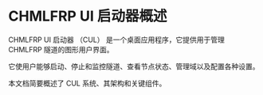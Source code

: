 # CHMLFRP UI 启动器概述

CHMLFRP UI 启动器 （CUL） 是一个桌面应用程序，它提供用于管理 CHMLFRP 隧道的图形用户界面。

它使用户能够启动、停止和监控隧道、查看节点状态、管理域以及配置各种设置。

本文档简要概述了 CUL 系统、其架构和关键组件。

